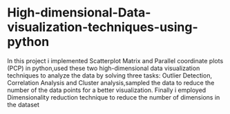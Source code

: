 # High-dimensional-Data-visualization-techniques-using-python
In this project i implemented Scatterplot Matrix and Parallel coordinate plots (PCP) in python,used these two high-dimensional data visualization techniques to analyze the data by solving three tasks: Outlier Detection, Correlation Analysis and Cluster analysis,sampled the data to reduce the number of the data points for a better visualization.
Finally i employed  Dimensionality reduction technique to reduce the number of dimensions in the dataset 
